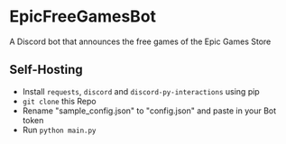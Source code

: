 # EpicFreeGamesBot
A Discord bot that announces the free games of the Epic Games Store

## Self-Hosting
 - Install `requests`, `discord` and `discord-py-interactions` using pip
 - `git clone` this Repo
 - Rename "sample_config.json" to "config.json" and paste in your Bot token
 - Run `python main.py`
